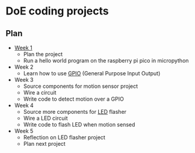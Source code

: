 # DoE coding projects

## Plan
- [Week 1](./Week_1/README.md)
    - Plan the project
    - Run a hello world program on the raspberry pi pico in micropython
- Week 2
    - Learn how to use [GPIO](https://en.wikipedia.org/wiki/General-purpose_input/output#:~:text=A%20general%2Dpurpose%20input%2Foutput,and%20is%20controllable%20by%20software.)
    (General Purpose Input Output)
- Week 3
    - Source components for motion sensor project 
    - Wire a circuit 
    - Write code to detect motion over a GPIO
- Week 4
    - Source more components for [LED](https://en.wikipedia.org/wiki/Light-emitting_diode)
     flasher
     - Wire a LED circuit
     - Write code to flash LED when motion sensed
- Week 5
    - Reflection on LED flasher project
    - Plan next project